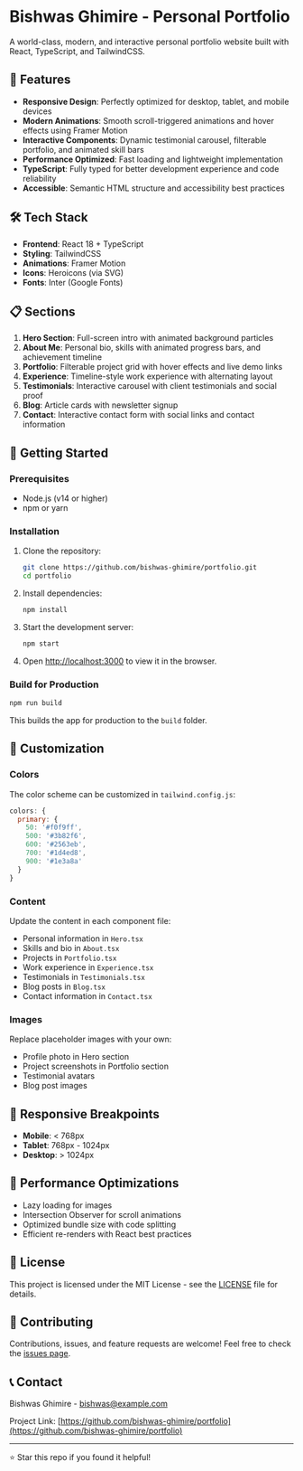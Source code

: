 # Bishwas Ghimire - Personal Portfolio

A world-class, modern, and interactive personal portfolio website built with React, TypeScript, and TailwindCSS.

## 🚀 Features

- **Responsive Design**: Perfectly optimized for desktop, tablet, and mobile devices
- **Modern Animations**: Smooth scroll-triggered animations and hover effects using Framer Motion
- **Interactive Components**: Dynamic testimonial carousel, filterable portfolio, and animated skill bars
- **Performance Optimized**: Fast loading and lightweight implementation
- **TypeScript**: Fully typed for better development experience and code reliability
- **Accessible**: Semantic HTML structure and accessibility best practices

## 🛠 Tech Stack

- **Frontend**: React 18 + TypeScript
- **Styling**: TailwindCSS
- **Animations**: Framer Motion
- **Icons**: Heroicons (via SVG)
- **Fonts**: Inter (Google Fonts)

## 📋 Sections

1. **Hero Section**: Full-screen intro with animated background particles
2. **About Me**: Personal bio, skills with animated progress bars, and achievement timeline
3. **Portfolio**: Filterable project grid with hover effects and live demo links
4. **Experience**: Timeline-style work experience with alternating layout
5. **Testimonials**: Interactive carousel with client testimonials and social proof
6. **Blog**: Article cards with newsletter signup
7. **Contact**: Interactive contact form with social links and contact information

## 🚀 Getting Started

### Prerequisites

- Node.js (v14 or higher)
- npm or yarn

### Installation

1. Clone the repository:
   ```bash
   git clone https://github.com/bishwas-ghimire/portfolio.git
   cd portfolio
   ```

2. Install dependencies:
   ```bash
   npm install
   ```

3. Start the development server:
   ```bash
   npm start
   ```

4. Open [http://localhost:3000](http://localhost:3000) to view it in the browser.

### Build for Production

```bash
npm run build
```

This builds the app for production to the `build` folder.

## 🎨 Customization

### Colors
The color scheme can be customized in `tailwind.config.js`:

```javascript
colors: {
  primary: {
    50: '#f0f9ff',
    500: '#3b82f6',
    600: '#2563eb',
    700: '#1d4ed8',
    900: '#1e3a8a'
  }
}
```

### Content
Update the content in each component file:
- Personal information in `Hero.tsx`
- Skills and bio in `About.tsx`
- Projects in `Portfolio.tsx`
- Work experience in `Experience.tsx`
- Testimonials in `Testimonials.tsx`
- Blog posts in `Blog.tsx`
- Contact information in `Contact.tsx`

### Images
Replace placeholder images with your own:
- Profile photo in Hero section
- Project screenshots in Portfolio section
- Testimonial avatars
- Blog post images

## 📱 Responsive Breakpoints

- **Mobile**: < 768px
- **Tablet**: 768px - 1024px
- **Desktop**: > 1024px

## 🔧 Performance Optimizations

- Lazy loading for images
- Intersection Observer for scroll animations
- Optimized bundle size with code splitting
- Efficient re-renders with React best practices

## 📄 License

This project is licensed under the MIT License - see the [LICENSE](LICENSE) file for details.

## 🤝 Contributing

Contributions, issues, and feature requests are welcome! Feel free to check the [issues page](https://github.com/bishwas-ghimire/portfolio/issues).

## 📞 Contact

Bishwas Ghimire - [bishwas@example.com](mailto:bishwas@example.com)

Project Link: [https://github.com/bishwas-ghimire/portfolio](https://github.com/bishwas-ghimire/portfolio)

---

⭐ Star this repo if you found it helpful!